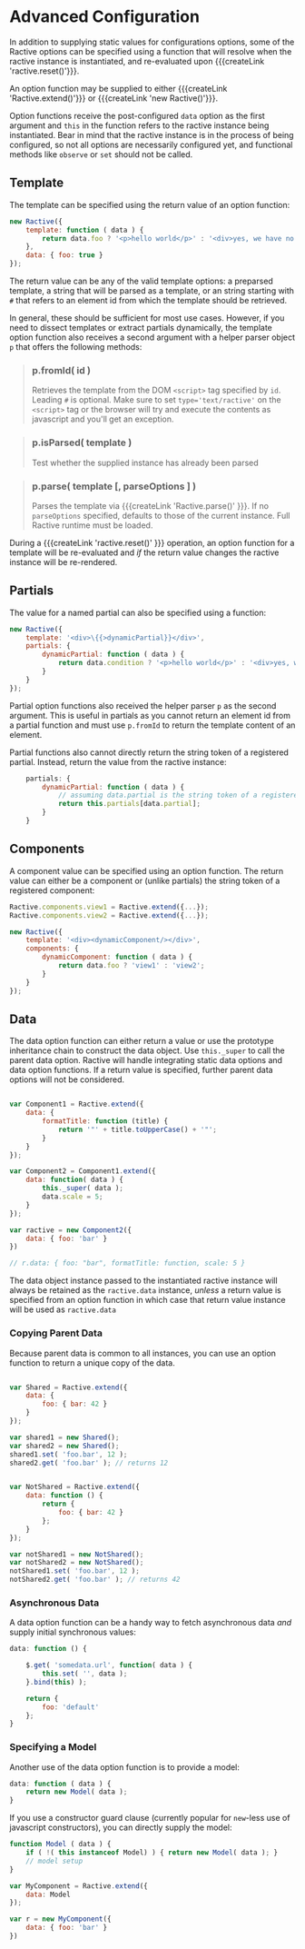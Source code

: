 # Advanced Configuration

In addition to supplying static values for configurations options, some of the Ractive options
can be specified using a function that will resolve when the ractive instance is instantiated,
and re-evaluated upon {{{createLink 'ractive.reset()'}}}.

An option function may be supplied to either {{{createLink 'Ractive.extend()'}}} or {{{createLink 'new Ractive()'}}}.

Option functions receive the post-configured `data` option as the first argument and `this` in
the function refers to the ractive instance being instantiated.
Bear in mind that the ractive instance is in the process of being configured, so not all options
are necessarily configured yet, and functional methods like `observe` or `set` should not be called.

## Template

The template can be specified using the return value of an option function:

```js
new Ractive({
	template: function ( data ) {
		return data.foo ? '<p>hello world</p>' : '<div>yes, we have no foo</div>';
	},
	data: { foo: true }
});
```
The return value can be any of the valid template options: a preparsed template,
a string that will be parsed as a template, or an string starting with `#` that refers to an element id from which
the template should be retrieved.

In general, these should be sufficient for most use cases. However, if you need to dissect templates or extract
partials dynamically, the template option function also receives a second argument
with a helper parser object `p` that offers the following methods:

> ### p.fromId( id )
> Retrieves the template from the DOM `<script>` tag specified by `id`. Leading `#` is optional. Make sure to set `type='text/ractive'` on the `<script>` tag or the browser will try and execute the contents as javascript and you'll get an exception.

> ### p.isParsed( template )
> Test whether the supplied instance has already been parsed

> ### p.parse( template [, parseOptions ] )
> Parses the template via {{{createLink 'Ractive.parse()' }}}. If no `parseOptions` specified, defaults to those
> of the current instance. Full Ractive runtime must be loaded.

During a {{{createLink 'ractive.reset()' }}} operation, an option function for a template will be re-evaluated
and _if_ the return value changes the ractive instance will be re-rendered.

## Partials

The value for a named partial can also be specified using a function:

```js
new Ractive({
	template: '<div>\{{>dynamicPartial}}</div>',
	partials: {
		dynamicPartial: function ( data ) {
			return data.condition ? '<p>hello world</p>' : '<div>yes, we have no foo</div>';
		}
	}
});
```

Partial option functions also received the helper parser `p` as the second argument. This is useful in
partials as you cannot return an element id from a partial function and must use `p.fromId` to return
the template content of an element.

Partial functions also cannot directly return the string token of a registered partial. Instead,
return the value from the ractive instance:

```js
	partials: {
		dynamicPartial: function ( data ) {
			// assuming data.partial is the string token of a registered partial:
			return this.partials[data.partial];
		}
	}
```

## Components

A component value can be specified using an option function. The return value can either be
a component or (unlike partials) the string token of a registered component:

```js
Ractive.components.view1 = Ractive.extend({...});
Ractive.components.view2 = Ractive.extend({...});

new Ractive({
	template: '<div><dynamicComponent/></div>',
	components: {
		dynamicComponent: function ( data ) {
			return data.foo ? 'view1' : 'view2';
		}
	}
});
```

## Data

The data option function can either return a value or use the prototype inheritance chain to construct the
data object. Use `this._super` to call the parent data option. Ractive will handle integrating
static data options and data option functions. If a return value is specified, further parent data options
will not be considered.

```js

var Component1 = Ractive.extend({
    data: {
	    formatTitle: function (title) {
		    return '"' + title.toUpperCase() + '"';
		}
	}
});

var Component2 = Component1.extend({
    data: function( data ) {
	    this._super( data );
	    data.scale = 5;
	}
});

var ractive = new Component2({
    data: { foo: 'bar' }
})

// r.data: { foo: "bar", formatTitle: function, scale: 5 }

```

The data object instance passed to the instantiated ractive instance will always be retained as
the `ractive.data` instance, _unless_ a return value is specified from an option function in which
 case that return value instance will be used as `ractive.data`

### Copying Parent Data

Because parent data is common to all instances, you can use an option function to return a
unique copy of the data.

```js

var Shared = Ractive.extend({
	data: {
		foo: { bar: 42 }
	}
});

var shared1 = new Shared();
var shared2 = new Shared();
shared1.set( 'foo.bar', 12 );
shared2.get( 'foo.bar' ); // returns 12


var NotShared = Ractive.extend({
	data: function () {
		return {
			foo: { bar: 42 }
		};
	}
});

var notShared1 = new NotShared();
var notShared2 = new NotShared();
notShared1.set( 'foo.bar', 12 );
notShared2.get( 'foo.bar' ); // returns 42

```

### Asynchronous Data

A data option function can be a handy way to fetch asynchronous data _and_ supply initial synchronous values:

```js
data: function () {

	$.get( 'somedata.url', function( data ) {
		this.set( '', data );
	}.bind(this) );

	return {
		foo: 'default'
	};
}
```

### Specifying a Model

Another use of the data option function is to provide a model:

```js
data: function ( data ) {
	return new Model( data );
}
```

If you use a constructor guard clause (currently popular for `new`-less use of javascript constructors),
you can directly supply the model:


```js
function Model ( data ) {
	if ( !( this instanceof Model) ) { return new Model( data ); }
	// model setup
}

var MyComponent = Ractive.extend({
    data: Model
});

var r = new MyComponent({
    data: { foo: 'bar' }
})
```
